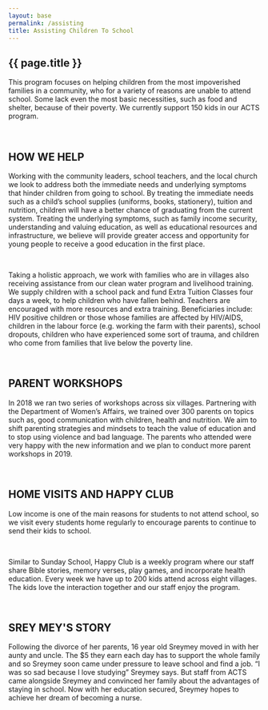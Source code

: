 ```yaml
---
layout: base
permalink: /assisting
title: Assisting Children To School
---
```


<section class="section section-feature-grey ">
  <div class="container">
    <h2 class="title is-2 aocam-blue">{{ page.title }}</h2>
    <p>This program focuses on helping children from the most impoverished families in a community, who for a variety of reasons are unable to attend school. Some lack even the most basic necessities, such as food and shelter, because of their poverty. We currently support 150 kids in our ACTS program.</p>
    <br>
    <h2 class="title is-3 aocam-blue">HOW WE HELP</h2>
    <p>Working with the community leaders, school teachers, and the local church we look to address both the immediate needs and underlying symptoms that hinder children from going to school. By treating the immediate needs such as a child’s school supplies (uniforms, books, stationery), tuition and nutrition, children will have a better chance of graduating from the current system. Treating the underlying symptoms, such as family income security, understanding and valuing education, as well as educational resources and infrastructure, we believe will provide greater access and opportunity for young people to receive a good education in the first place.</p>
    <br>
    <p>Taking a holistic approach, we work with families who are in villages also receiving assistance from our clean water program and livelihood training. We supply children with a school pack and fund Extra Tuition Classes four days a week, to help children who have fallen behind. Teachers are encouraged with more resources and extra training. Beneficiaries include: HIV positive children or those whose families are affected by HIV/AIDS, children in the labour force (e.g. working the farm with their parents), school dropouts, children who have experienced some sort of trauma, and children who come from families that live below the poverty line.</p>
    <br>
    <h2 class="title is-3 aocam-blue">PARENT WORKSHOPS</h2>
    <p>In 2018 we ran two series of workshops across six villages. Partnering with the Department of Women’s Affairs, we trained over 300 parents on topics such as, good communication with children, health and nutrition. We aim to shift parenting strategies and mindsets to teach the value of education and to stop using violence and bad language. The parents who attended were very happy with the new information and we plan to conduct more parent workshops in 2019.</p>
    <br>
    <h2 class="title is-3 aocam-blue">HOME VISITS AND HAPPY CLUB</h2>
    <p>Low income is one of the main reasons for students to not attend school, so we visit every students home regularly to encourage parents to continue to send their kids to school.</p>
    <br>
    <p>Similar to Sunday School, Happy Club is a weekly program where our staff share Bible stories, memory verses, play games, and incorporate health education. Every week we have up to 200 kids attend across eight villages. The kids love the interaction together and our staff enjoy the program.</p>
    <br>
    <h2 class="title is-3 aocam-blue">SREY MEY'S STORY</h2>
    <p>Following the divorce of her parents, 16 year old Sreymey moved in with her aunty and uncle. The $5 they earn each day has to support the whole family and so Sreymey soon came under pressure to leave school and find a job. “I was so sad because I love studying” Sreymey says. But staff from ACTS came alongside Sreymey and convinced her family about the advantages of staying in school. Now with her education secured, Sreymey hopes to achieve her dream of becoming a nurse.</p>
  </div>
</section>
